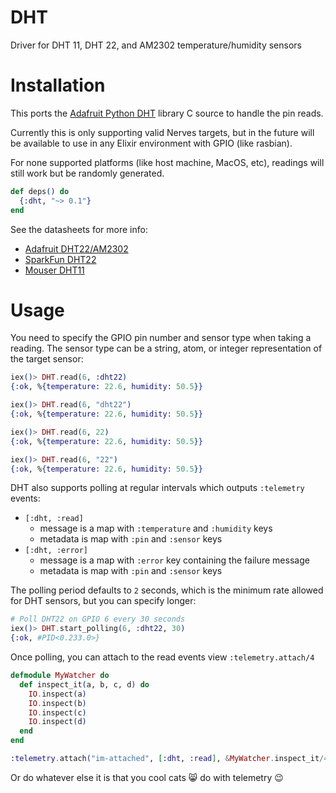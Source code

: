 # DHT

Driver for DHT 11, DHT 22, and AM2302 temperature/humidity sensors

# Installation

This ports the [Adafruit Python DHT](https://github.com/adafruit/Adafruit_Python_DHT) library
C source to handle the pin reads.

Currently this is only supporting valid Nerves targets, but in the future will be available
to use in any Elixir environment with GPIO (like rasbian).

For none supported platforms (like host machine, MacOS, etc), readings will still work but be
randomly generated.

```elixir
def deps() do
  {:dht, "~> 0.1"}
end
```

See the datasheets for more info:
  * [Adafruit DHT22/AM2302](https://cdn-shop.adafruit.com/datasheets/Digital+humidity+and+temperature+sensor+AM2302.pdf)
  * [SparkFun DHT22](https://www.sparkfun.com/datasheets/Sensors/Temperature/DHT22.pdf)
  * [Mouser DHT11](https://www.mouser.com/datasheet/2/758/DHT11-Technical-Data-Sheet-Translated-Version-1143054.pdf)

# Usage

<!-- READDOC !-->

You need to specify the GPIO pin number and sensor type when taking a reading.
The sensor type can be a string, atom, or integer representation of the target sensor:

```elixir
iex()> DHT.read(6, :dht22)
{:ok, %{temperature: 22.6, humidity: 50.5}}

iex()> DHT.read(6, "dht22")
{:ok, %{temperature: 22.6, humidity: 50.5}}

iex()> DHT.read(6, 22)
{:ok, %{temperature: 22.6, humidity: 50.5}}

iex()> DHT.read(6, "22")
{:ok, %{temperature: 22.6, humidity: 50.5}}
```
<!-- READDOC !-->

DHT also supports polling at regular intervals which outputs `:telemetry` events:

<!-- POLLDOC !-->

  * `[:dht, :read]`
    * message is a map with `:temperature` and `:humidity` keys
    * metadata is map with `:pin` and `:sensor` keys
  * `[:dht, :error]`
    * message is a map with `:error` key containing the failure message
    * metadata is map with `:pin` and `:sensor` keys

The polling period defaults to `2` seconds, which is the minimum rate allowed for
DHT sensors, but you can specify longer:

```elixir
# Poll DHT22 on GPIO 6 every 30 seconds
iex()> DHT.start_polling(6, :dht22, 30)
{:ok, #PID<0.233.0>}
```

Once polling, you can attach to the read events view `:telemetry.attach/4`

```elixir
defmodule MyWatcher do
  def inspect_it(a, b, c, d) do
    IO.inspect(a)
    IO.inspect(b)
    IO.inspect(c)
    IO.inspect(d)
  end
end

:telemetry.attach("im-attached", [:dht, :read], &MyWatcher.inspect_it/4, nil)
```

Or do whatever else it is that you cool cats 😸 do with telemetry 😉
